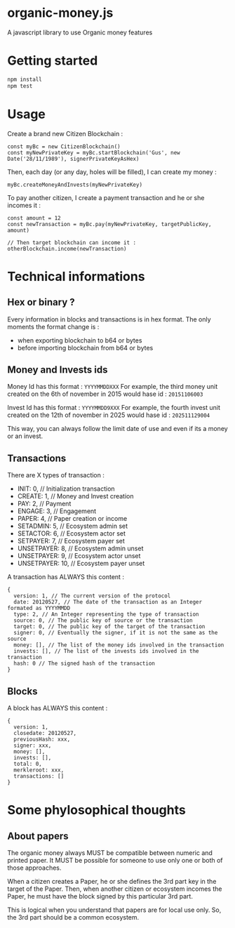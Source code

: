 # organic-money.js
A javascript library to use Organic money features

# Getting started
```js
npm install
npm test
```

# Usage

Create a brand new Citizen Blockchain :
```
const myBc = new CitizenBlockchain()
const myNewPrivateKey = myBc.startBlockchain('Gus', new Date('28/11/1989'), signerPrivateKeyAsHex)
```

Then, each day (or any day, holes will be filled), I can create my money :
```
myBc.createMoneyAndInvests(myNewPrivateKey)
```

To pay another citizen, I create a payment transaction and he or she incomes it :
```
const amount = 12
const newTransaction = myBc.pay(myNewPrivateKey, targetPublicKey, amount)

// Then target blockchain can income it :
otherBlockchain.income(newTransaction)
```

# Technical informations

## Hex or binary ?

Every information in blocks and transactions is in hex format.
The only moments the format change is :
* when exporting blockchain to b64 or bytes
* before importing blockchain from b64 or bytes

## Money and Invests ids

Money Id has this format : ```YYYYMMDDXXX```
For example, the third money unit created on the 6th of november in 2015 would hase id : ```20151106003```

Invest Id has this format : ```YYYYMMDD9XXX```
For example, the fourth invest unit created on the 12th of november in 2025 would hase id : ```202511129004```

This way, you can always follow the limit date of use and even if its a money or an invest.

## Transactions

There are X types of transaction :
* INIT: 0, // Initialization transaction
* CREATE: 1, // Money and Invest creation
* PAY: 2, // Payment
* ENGAGE: 3, // Engagement
* PAPER: 4, // Paper creation or income
* SETADMIN: 5, // Ecosystem admin set
* SETACTOR: 6, // Ecosystem actor set
* SETPAYER: 7, // Ecosystem payer set
* UNSETPAYER: 8, // Ecosystem admin unset
* UNSETPAYER: 9, // Ecosystem actor unset
* UNSETPAYER: 10, // Ecosystem payer unset

A transaction has ALWAYS this content :
```
{
  version: 1, // The current version of the protocol
  date: 20120527, // The date of the transaction as an Integer formated as YYYYMMDD
  type: 2, // An Integer representing the type of transaction
  source: 0, // The public key of source or the transaction
  target: 0, // The public key of the target of the transaction
  signer: 0, // Eventually the signer, if it is not the same as the source
  money: [], // The list of the money ids involved in the transaction
  invests: [], // The list of the invests ids involved in the transaction
  hash: 0 // The signed hash of the transaction
}
```

## Blocks

A block has ALWAYS this content :
```
{
  version: 1,
  closedate: 20120527,
  previousHash: xxx,
  signer: xxx,
  money: [],
  invests: [],
  total: 0,
  merkleroot: xxx,
  transactions: []
}
```

# Some phylosophical thoughts

## About papers

The organic money always MUST be compatible between numeric and printed paper.
It MUST be possible for someone to use only one or both of those approaches.

When a citizen creates a Paper, he or she defines the 3rd part key in the target of the Paper.
Then, when another citizen or ecosystem incomes the Paper, he must have the block signed by this particular 3rd part.

This is logical when you understand that papers are for local use only.
So, the 3rd part should be a common ecosystem.
